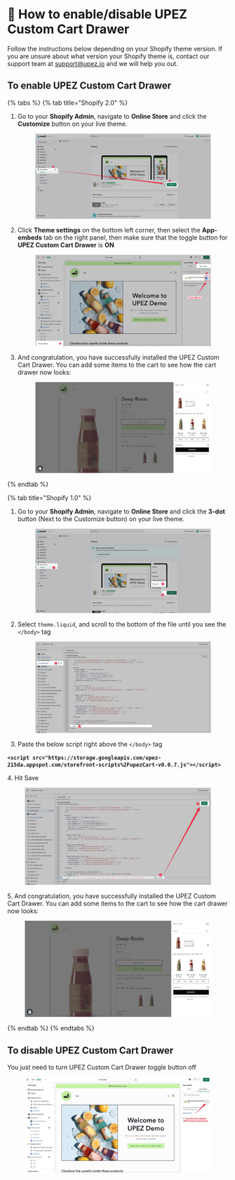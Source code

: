 # 🛒 How to enable/disable UPEZ Custom Cart Drawer

Follow the instructions below depending on your Shopify theme version. If you are unsure about what version your Shopify theme is, contact our support team at [support@upez.io](mailto:support@upez.io) and we will help you out.



## To enable UPEZ Custom Cart Drawer

{% tabs %}
{% tab title="Shopify 2.0" %}
1.  Go to your **Shopify Admin**, navigate to **Online Store** and click the **Customize** button on your live theme.

    <figure><img src="../.gitbook/assets/CleanShot 2022-08-23 at 22.59.17.jpg" alt=""><figcaption></figcaption></figure>
2.  Click **Theme settings** on the bottom left corner, then select the **App-embeds** tab on the right panel, then make sure that the toggle button for **UPEZ Custom Cart Drawer** is **ON**

    <figure><img src="../.gitbook/assets/image.png" alt=""><figcaption></figcaption></figure>
3.  And congratulation, you have successfully installed the UPEZ Custom Cart Drawer. You can add some items to the cart to see how the cart drawer now looks:

    <figure><img src="../.gitbook/assets/CleanShot 2022-08-23 at 23.11.11.jpg" alt=""><figcaption></figcaption></figure>
{% endtab %}

{% tab title="Shopify 1.0" %}
1.  Go to your **Shopify Admin**, navigate to **Online Store** and click the **3-dot** button (Next to the Customize button) on your live theme.

    <figure><img src="../.gitbook/assets/CleanShot 2022-08-23 at 23.15.26.jpg" alt=""><figcaption></figcaption></figure>
2.  Select `theme.liquid`, and scroll to the bottom of the file until you see the `</body>` tag

    <figure><img src="../.gitbook/assets/CleanShot 2022-08-23 at 23.17.47.jpg" alt=""><figcaption></figcaption></figure>
3. Paste the below script right above the `</body>` tag

<pre class="language-html" data-overflow="wrap"><code class="lang-html"><strong>&#x3C;script src="https://storage.googleapis.com/upez-215da.appspot.com/storefront-scripts%2FupezCart-v0.0.7.js">&#x3C;/script></strong></code></pre>

4\. Hit Save

<figure><img src="../.gitbook/assets/CleanShot 2022-08-23 at 23.21.42.jpg" alt=""><figcaption></figcaption></figure>

5\. And congratulation, you have successfully installed the UPEZ Custom Cart Drawer. You can add some items to the cart to see how the cart drawer now looks:

<figure><img src="../.gitbook/assets/CleanShot 2022-08-23 at 23.11.11.jpg" alt=""><figcaption></figcaption></figure>
{% endtab %}
{% endtabs %}



## To disable UPEZ Custom Cart Drawer

You just need to turn UPEZ Custom Cart Drawer toggle button off

<figure><img src="../.gitbook/assets/CleanShot 2022-08-28 at 23.24.28.jpg" alt=""><figcaption></figcaption></figure>

